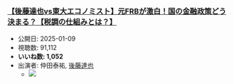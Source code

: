 ### [【後藤達也vs東大エコノミスト】元FRBが激白！国の金融政策どう決まる？【税調の仕組みとは？】](https://www.youtube.com/watch?v=SlmEG1mxkrI)
-   公開日: 2025-01-09
-   視聴数: 91,112
-   **いいね数: 1,052**
-   出演者: 仲田泰祐, [後藤達也](/rehacq_fan/people/後藤達也 "wikilink")
    - [![](https://img.youtube.com/vi/SlmEG1mxkrI/hqdefault.jpg)](https://www.youtube.com/watch?v=SlmEG1mxkrI)
